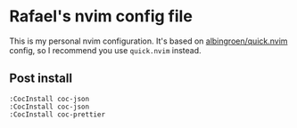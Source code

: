 # Rafael's nvim config file


This is my personal nvim configuration. It's based on [albingroen/quick.nvim](https://github.com/albingroen/quick.nvim) config, so I recommend you use `quick.nvim` instead.


## Post install

```
:CocInstall coc-json
:CocInstall coc-json
:CocInstall coc-prettier
```
